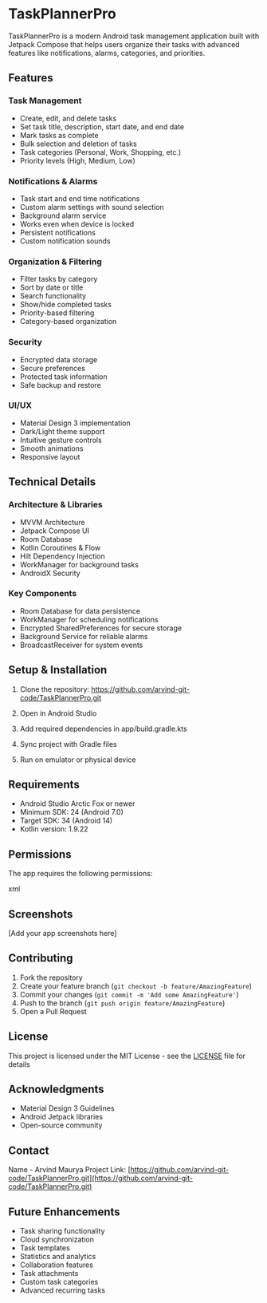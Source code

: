 # TaskPlannerPro

TaskPlannerPro is a modern Android task management application built with Jetpack Compose that helps users organize their tasks with advanced features like notifications, alarms, categories, and priorities.

## Features

### Task Management
- Create, edit, and delete tasks
- Set task title, description, start date, and end date
- Mark tasks as complete
- Bulk selection and deletion of tasks
- Task categories (Personal, Work, Shopping, etc.)
- Priority levels (High, Medium, Low)

### Notifications & Alarms
- Task start and end time notifications
- Custom alarm settings with sound selection
- Background alarm service
- Works even when device is locked
- Persistent notifications
- Custom notification sounds

### Organization & Filtering
- Filter tasks by category
- Sort by date or title
- Search functionality
- Show/hide completed tasks
- Priority-based filtering
- Category-based organization

### Security
- Encrypted data storage
- Secure preferences
- Protected task information
- Safe backup and restore

### UI/UX
- Material Design 3 implementation
- Dark/Light theme support
- Intuitive gesture controls
- Smooth animations
- Responsive layout

## Technical Details

### Architecture & Libraries
- MVVM Architecture
- Jetpack Compose UI
- Room Database
- Kotlin Coroutines & Flow
- Hilt Dependency Injection
- WorkManager for background tasks
- AndroidX Security

### Key Components
- Room Database for data persistence
- WorkManager for scheduling notifications
- Encrypted SharedPreferences for secure storage
- Background Service for reliable alarms
- BroadcastReceiver for system events

## Setup & Installation

1. Clone the repository: 
https://github.com/arvind-git-code/TaskPlannerPro.git


2. Open in Android Studio

3. Add required dependencies in app/build.gradle.kts

4. Sync project with Gradle files

5. Run on emulator or physical device

## Requirements
- Android Studio Arctic Fox or newer
- Minimum SDK: 24 (Android 7.0)
- Target SDK: 34 (Android 14)
- Kotlin version: 1.9.22

## Permissions
The app requires the following permissions:

xml
<uses-permission android:name="android.permission.POST_NOTIFICATIONS" />
<uses-permission android:name="android.permission.SCHEDULE_EXACT_ALARM" />
<uses-permission android:name="android.permission.USE_EXACT_ALARM" />
<uses-permission android:name="android.permission.READ_EXTERNAL_STORAGE" />
<uses-permission android:name="android.permission.READ_MEDIA_AUDIO" />
<uses-permission android:name="android.permission.VIBRATE" />
<uses-permission android:name="android.permission.WAKE_LOCK" />
<uses-permission android:name="android.permission.RECEIVE_BOOT_COMPLETED" />
<uses-permission android:name="android.permission.FOREGROUND_SERVICE" />


## Screenshots
[Add your app screenshots here]

## Contributing
1. Fork the repository
2. Create your feature branch (`git checkout -b feature/AmazingFeature`)
3. Commit your changes (`git commit -m 'Add some AmazingFeature'`)
4. Push to the branch (`git push origin feature/AmazingFeature`)
5. Open a Pull Request

## License
This project is licensed under the MIT License - see the [LICENSE](LICENSE) file for details

## Acknowledgments
- Material Design 3 Guidelines
- Android Jetpack libraries
- Open-source community

## Contact
Name - Arvind Maurya
Project Link: [https://github.com/arvind-git-code/TaskPlannerPro.git](https://github.com/arvind-git-code/TaskPlannerPro.git)

## Future Enhancements
- Task sharing functionality
- Cloud synchronization
- Task templates
- Statistics and analytics
- Collaboration features
- Task attachments
- Custom task categories
- Advanced recurring tasks